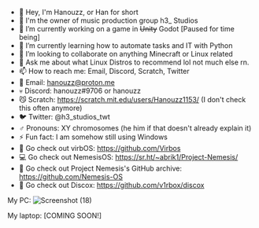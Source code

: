 - 👋 Hey, I'm Hanouzz, or Han for short
- 🎵 I'm the owner of music production group h3_ Studios
- 🔭 I’m currently working on a game in ~~Unity~~ Godot [Paused for time being]
- 🌱 I’m currently learning how to automate tasks and IT with Python
- 👯 I’m looking to collaborate on anything Minecraft or Linux related
- 💬 Ask me about what Linux Distros to recommend lol not much else rn.
- 📫 How to reach me: Email, Discord, Scratch, Twitter
- 💌 Email: hanouzz@proton.me 
- 💀 Discord: hanouzz#9706 or hanouzz
- 😼 Scratch: https://scratch.mit.edu/users/Hanouzz1153/ (I don't check this often anymore)
- 🐦 Twitter: @h3_studios_twt
- ♂️ Pronouns: XY chromosomes (he him if that doesn't already explain it)
- ⚡ Fun fact: I am somehow still using Windows
- 💾 Go check out virbOS: https://github.com/Virbos
- 💻 Go check out NemesisOS: https://sr.ht/~abrik1/Project-Nemesis/
- 📑 Go check out Project Nemesis's GitHub archive: https://github.com/Nemesis-OS
- 🤖 Go check out Discox: https://github.com/v1rbox/discox

My PC:
![Screenshot (18)](https://github.com/h3-Hanouzz/h3-Hanouzz/assets/121695954/8fbc5474-64ef-4c8d-a133-365eacc160d2)

My laptop: 
[COMING SOON!]
